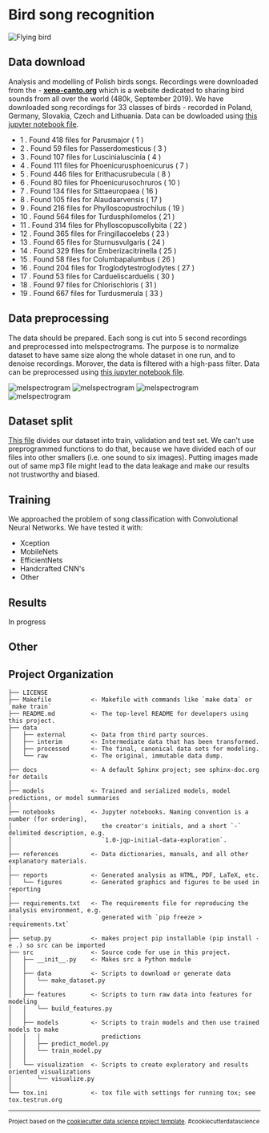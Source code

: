 Bird song recognition
==============================
![Flying bird](http://www.kuwaitbirds.org/sites/default/files/files-misc/birding-bird-shapes-1.jpg)

## Data download
Analysis and modelling of Polish birds songs. Recordings were downloaded from the - **[xeno-canto.org](https://www.xeno-canto.org/)** which is a website dedicated to sharing bird sounds from all over the world (480k, September 2019). 
We have downloaded song recordings for 33 classes of birds - recorded in Poland, Germany, Slovakia, Czech and Lithuania. Data can be dowloaded using [this jupyter notebook file](https://github.com/wimlds-trojmiasto/birds/blob/master/notebooks/AM_downloadData.ipynb). 

* 1 . Found  418  files for  Parusmajor ( 1 )
* 2 . Found  59  files for  Passerdomesticus ( 3 )
* 3 . Found  107  files for  Luscinialuscinia ( 4 )
* 4 . Found  111  files for  Phoenicurusphoenicurus ( 7 )
* 5 . Found  446  files for  Erithacusrubecula ( 8 )
* 6 . Found  80  files for  Phoenicurusochruros ( 10 )
* 7 . Found  134  files for  Sittaeuropaea ( 16 )
* 8 . Found  105  files for  Alaudaarvensis ( 17 )
* 9 . Found  216  files for  Phylloscopustrochilus ( 19 )
* 10 . Found  564  files for  Turdusphilomelos ( 21 )
* 11 . Found  314  files for  Phylloscopuscollybita ( 22 )
* 12 . Found  365  files for  Fringillacoelebs ( 23 )
* 13 . Found  65  files for  Sturnusvulgaris ( 24 )
* 14 . Found  329  files for  Emberizacitrinella ( 25 )
* 15 . Found  58  files for  Columbapalumbus ( 26 )
* 16 . Found  204  files for  Troglodytestroglodytes ( 27 )
* 17 . Found  53  files for  Cardueliscarduelis ( 30 )
* 18 . Found  97  files for  Chlorischloris ( 31 )
* 19 . Found  667  files for  Turdusmerula ( 33 )

## Data preprocessing
The data should be prepared. Each song is cut into 5 second recordings and preprocessed into melspectrograms. The purpose is to normalize dataset to have same size along the whole dataset in one run, and to denoise recordings. Morover, the data is filtered with a high-pass filter. Data can be preprocessed using [this jupyter notebook file](https://github.com/wimlds-trojmiasto/birds/blob/master/notebooks/AM_prepareData.ipynb).

![melspectrogram](images/Parusmajor12131018_18.png)
![melspectrogram](images/Phylloscopuscollybita1011061_1.png)
![melspectrogram](images/Sturnusvulgaris36979916_16.png)
![melspectrogram](images/Turdusmerula12247510_10.png)

## Dataset split
[This file](https://github.com/wimlds-trojmiasto/birds/blob/master/notebooks/AM_splitDataset.ipynb) divides our dataset into train, validation and test set. We can't use preprogrammed functions to do that, because we have divided each of our files into other smallers (i.e. one sound to six images). Putting images made out of same mp3 file might lead to the data leakage and make our results not trustworthy and biased.

## Training 
We approached the problem of song classification with Convolutional Neural Networks. We have tested it with:
* Xception 
* MobileNets
* EfficientNets
* Handcrafted CNN's
* Other

## Results
In progress



## Other
Project Organization
------------

    ├── LICENSE
    ├── Makefile           <- Makefile with commands like `make data` or `make train`
    ├── README.md          <- The top-level README for developers using this project.
    ├── data
    │   ├── external       <- Data from third party sources.
    │   ├── interim        <- Intermediate data that has been transformed.
    │   ├── processed      <- The final, canonical data sets for modeling.
    │   └── raw            <- The original, immutable data dump.
    │
    ├── docs               <- A default Sphinx project; see sphinx-doc.org for details
    │
    ├── models             <- Trained and serialized models, model predictions, or model summaries
    │
    ├── notebooks          <- Jupyter notebooks. Naming convention is a number (for ordering),
    │                         the creator's initials, and a short `-` delimited description, e.g.
    │                         `1.0-jqp-initial-data-exploration`.
    │
    ├── references         <- Data dictionaries, manuals, and all other explanatory materials.
    │
    ├── reports            <- Generated analysis as HTML, PDF, LaTeX, etc.
    │   └── figures        <- Generated graphics and figures to be used in reporting
    │
    ├── requirements.txt   <- The requirements file for reproducing the analysis environment, e.g.
    │                         generated with `pip freeze > requirements.txt`
    │
    ├── setup.py           <- makes project pip installable (pip install -e .) so src can be imported
    ├── src                <- Source code for use in this project.
    │   ├── __init__.py    <- Makes src a Python module
    │   │
    │   ├── data           <- Scripts to download or generate data
    │   │   └── make_dataset.py
    │   │
    │   ├── features       <- Scripts to turn raw data into features for modeling
    │   │   └── build_features.py
    │   │
    │   ├── models         <- Scripts to train models and then use trained models to make
    │   │   │                 predictions
    │   │   ├── predict_model.py
    │   │   └── train_model.py
    │   │
    │   └── visualization  <- Scripts to create exploratory and results oriented visualizations
    │       └── visualize.py
    │
    └── tox.ini            <- tox file with settings for running tox; see tox.testrun.org


--------

<p><small>Project based on the <a target="_blank" href="https://drivendata.github.io/cookiecutter-data-science/">cookiecutter data science project template</a>. #cookiecutterdatascience</small></p>

